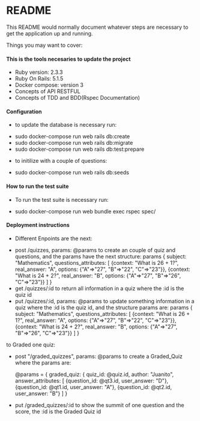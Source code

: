 # README

This README would normally document whatever steps are necessary to get the
application up and running.

Things you may want to cover:

#### This is the tools necesaries to update the project
* Ruby version: 2.3.3
* Ruby On Rails: 5.1.5
* Docker compose: version 3
* Concepts of API RESTFUL
* Concepts of TDD and BDD(Rspec Documentation)

#### Configuration
- to update the database is necessary run:
* sudo docker-compose run web rails db:create
* sudo docker-compose run web rails db:migrate
* sudo docker-compose run web rails db:test:prepare

- to initilize with a couple of questions:
* sudo docker-compose run web rails db:seeds

#### How to run the test suite
- To run the test suite is necessary run:
* sudo docker-compose run web bundle exec rspec spec/

#### Deployment instructions

- Different Enpoints are the next:
*  post /quizzes, params: @params
  to create an couple of quiz and questions, and the params have the next structure:
  params {
    subject: "Mathematics", questions_attributes: [
      {context: "What is 26 + 1?", real_answer: "A", options: {"A"=>"27", "B"=>"22", "C"=>"23"}},
      {context: "What is 24 + 2?", real_answer: "B", options: {"A"=>"27", "B"=>"26", "C"=>"23"}}
    ]
  }
*  get /quizzes/:id
  to return all information in a quiz where the :id is the quiz id
*  put /quizzes/:id, params: @params
  to update something information in a quiz where the :id is the quiz id, and the structure params are:
  params {
    subject: "Mathematics", questions_attributes: [
      {context: "What is 26 + 1?", real_answer: "A", options: {"A"=>"27", "B"=>"22", "C"=>"23"}},
      {context: "What is 24 + 2?", real_answer: "B", options: {"A"=>"27", "B"=>"26", "C"=>"23"}}
    ]
  }

  to Graded one quiz:

* post "/graded_quizzes", params: @params
  to create a Graded_Quiz where the params are:

  @params = { graded_quiz: {
    quiz_id: @quiz.id, author: "Juanito", answer_attributes: [
      {question_id: @qt3.id, user_answer: "D"},
      {question_id: @qt1.id, user_answer: "A"},
      {question_id: @qt2.id, user_answer: "B"}
    ]
  }


* put /graded_quizzes/:id
  to show the summit of one question and the score, the :id is the Graded Quiz id
